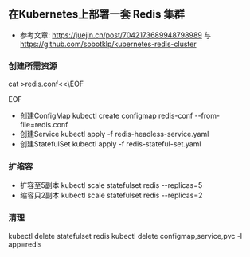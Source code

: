 ## 在Kubernetes上部署一套 Redis 集群

- 参考文章: https://juejin.cn/post/7042173689948798989 与  https://github.com/sobotklp/kubernetes-redis-cluster

### 创建所需资源

cat >redis.conf<<\EOF

EOF

- 创建ConfigMap
kubectl create configmap redis-conf --from-file=redis.conf
- 创建Service
kubectl apply -f redis-headless-service.yaml
- 创建StatefulSet
kubectl apply -f redis-stateful-set.yaml


### 扩缩容

- 扩容至5副本
kubectl scale statefulset redis  --replicas=5
- 缩容只2副本
kubectl scale statefulset redis  --replicas=2


### 清理
kubectl delete statefulset redis
kubectl delete configmap,service,pvc -l app=redis